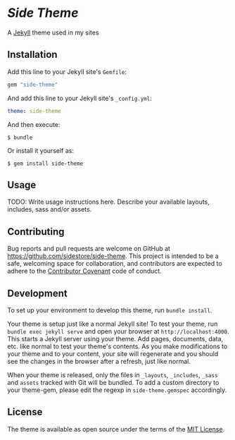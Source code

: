 # ***Side Theme***

A [Jekyll](https://github.com/jekyll/jekyll) theme used in my sites

## Installation

Add this line to your Jekyll site's `Gemfile`:

```ruby
gem "side-theme"
```

And add this line to your Jekyll site's `_config.yml`:

```yaml
theme: side-theme
```

And then execute:

    $ bundle

Or install it yourself as:

    $ gem install side-theme

## Usage

TODO: Write usage instructions here. Describe your available layouts, includes, sass and/or assets.

## Contributing

Bug reports and pull requests are welcome on GitHub at https://github.com/sidestore/side-theme. This project is intended to be a safe, welcoming space for collaboration, and contributors are expected to adhere to the [Contributor Covenant](https://www.contributor-covenant.org/) code of conduct.

## Development

To set up your environment to develop this theme, run `bundle install`.

Your theme is setup just like a normal Jekyll site! To test your theme, run `bundle exec jekyll serve` and open your browser at `http://localhost:4000`. This starts a Jekyll server using your theme. Add pages, documents, data, etc. like normal to test your theme's contents. As you make modifications to your theme and to your content, your site will regenerate and you should see the changes in the browser after a refresh, just like normal.

When your theme is released, only the files in `_layouts`, `_includes`, `_sass` and `assets` tracked with Git will be bundled.
To add a custom directory to your theme-gem, please edit the regexp in `side-theme.gemspec` accordingly.

## License

The theme is available as open source under the terms of the [MIT License](https://opensource.org/licenses/MIT).
